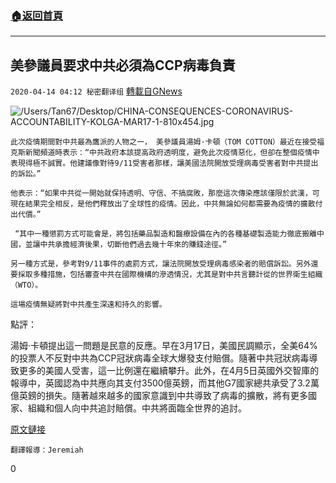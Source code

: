 ###  [:house:返回首頁](https://github.com/ourhimalayas/txt)
---

## 美參議員要求中共必須為CCP病毒負責
`2020-04-14 04:12 秘密翻译组` [轉載自GNews](https://gnews.org/zh-hant/172395/)

![/Users/Tan67/Desktop/CHINA-CONSEQUENCES-CORONAVIRUS-ACCOUNTABILITY-KOLGA-MAR17-1-810x454.jpg](https://s3.amazonaws.com/gnews-media-offload/wp-content/uploads/2020/04/14040638/2-42.png)
```
此次疫情期間對中共最為鷹派的人物之一， 美參議員湯姆·卡頓（TOM COTTON）最近在接受福克斯新聞頻道時表示：“中共政府本該提高政府透明度，避免此次疫情惡化，但卻在整個疫情中表現得極不誠實。他建議像對待9/11受害者那樣，讓美國法院開放受理病毒受害者對中共提出的訴訟。” 
```

```
他表示：“如果中共從一開始就保持透明、守信、不搞腐敗，那麼這次傳染應該僅限於武漢，可現在結果完全相反，是他們釋放出了全球性的疫情。因此，中共無論如何都需要為疫情的擴散付出代價。” 
```

```
 “其中一種懲罰方式可能會是，將包括藥品製造和醫療設備在內的各種基礎製造能力徹底搬離中國，並讓中共承擔經濟後果，切斷他們過去幾十年來的賺錢途徑。” 
```

```
另一種方式是，參考對9/11事件的處罰方式，讓法院開放受理病毒感染者的賠償訴訟。另外還要採取多種措施，包括審查中共在國際機構的滲透情況，尤其是對中共言聽計從的世界衛生組織（WTO）。 
```

```
這場疫情無疑將對中共產生深遠和持久的影響。 
```

點評：

湯姆·卡頓提出這一問題是民意的反應。早在3月17日，美國民調顯示，全美64%的投票人不反對中共為CCP冠狀病毒全球大爆發支付賠償。隨著中共冠狀病毒導致更多的美國人受害，這一比例還在繼續攀升。此外，在4月5日英國外交智庫的報導中，英國認為中共應向其支付3500億英鎊，而其他G7國家總共承受了3.2萬億英鎊的損失。隨著越來越多的國家意識到中共導致了病毒的擴散，將有更多國家、組織和個人向中共追討賠償。中共將面臨全世界的追討。

[原文鏈接](https://www.breitbart.com/clips/2020/04/13/cotton-proposes-opening-up-court-system-for-coronavirus-victims-china-is-going-to-pay-for-this-pandemic/)

```
翻譯報導：Jeremiah 
```

0
